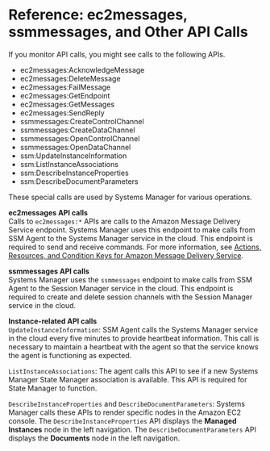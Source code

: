 # Reference: ec2messages, ssmmessages, and Other API Calls<a name="systems-manager-setting-up-messageAPIs"></a>

If you monitor API calls, you might see calls to the following APIs\.
+ ec2messages:AcknowledgeMessage
+ ec2messages:DeleteMessage
+ ec2messages:FailMessage
+ ec2messages:GetEndpoint
+ ec2messages:GetMessages
+ ec2messages:SendReply
+ ssmmessages:CreateControlChannel
+ ssmmessages:CreateDataChannel
+ ssmmessages:OpenControlChannel
+ ssmmessages:OpenDataChannel
+ ssm:UpdateInstanceInformation
+ ssm:ListInstanceAssociations
+ ssm:DescribeInstanceProperties
+ ssm:DescribeDocumentParameters

These special calls are used by Systems Manager for various operations\.

**ec2messages API calls**  
Calls to `ec2messages:*` APIs are calls to the Amazon Message Delivery Service endpoint\. Systems Manager uses this endpoint to make calls from SSM Agent to the Systems Manager service in the cloud\. This endpoint is required to send and receive commands\. For more information, see [Actions, Resources, and Condition Keys for Amazon Message Delivery Service](https://docs.aws.amazon.com/IAM/latest/UserGuide/list_amazonmessagedeliveryservice.html)\.

**ssmmessages API calls**  
Systems Manager uses the `ssmmessages` endpoint to make calls from SSM Agent to the Session Manager service in the cloud\. This endpoint is required to create and delete session channels with the Session Manager service in the cloud\.

**Instance\-related API calls**  
`UpdateInstanceInformation`: SSM Agent calls the Systems Manager service in the cloud every five minutes to provide heartbeat information\. This call is necessary to maintain a heartbeat with the agent so that the service knows the agent is functioning as expected\. 

`ListInstanceAssociations`: The agent calls this API to see if a new Systems Manager State Manager association is available\. This API is required for State Manager to function\.

`DescribeInstanceProperties` and `DescribeDocumentParameters`: Systems Manager calls these APIs to render specific nodes in the Amazon EC2 console\. The `DescribeInstanceProperties` API displays the **Managed Instances** node in the left navigation\. The `DescribeDocumentParameters` API displays the **Documents** node in the left navigation\.